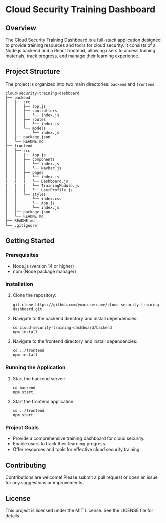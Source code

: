 # Cloud Security Training Dashboard

## Overview
The Cloud Security Training Dashboard is a full-stack application designed to provide training resources and tools for cloud security. It consists of a Node.js backend and a React frontend, allowing users to access training materials, track progress, and manage their learning experience.

## Project Structure
The project is organized into two main directories: `backend` and `frontend`.

```
cloud-security-training-dashboard
├── backend
│   ├── src
│   │   ├── app.js
│   │   ├── controllers
│   │   │   └── index.js
│   │   ├── routes
│   │   │   └── index.js
│   │   └── models
│   │       └── index.js
│   ├── package.json
│   └── README.md
├── frontend
│   ├── src
│   │   ├── App.js
│   │   ├── components
│   │   │   └── index.js
│   │   │   └── Navbar.js
│   │   ├── pages
│   │   │   └── index.js
|   |   |   └── Dashboard.js
|   |   |   └── TrainingModule.js
|   |   |   └── UserProfile.js
│   │   └── styles
│   │       └── index.css
│   │       └── App.js
│   │       └── index.js
│   ├── package.json
│   └── README.md
├── README.md
└── .gitignore
```

## Getting Started

### Prerequisites
- Node.js (version 14 or higher)
- npm (Node package manager)

### Installation

1. Clone the repository:
   ```
   git clone https://github.com/yourusername/cloud-security-training-dashboard.git
   ```

2. Navigate to the backend directory and install dependencies:
   ```
   cd cloud-security-training-dashboard/backend
   npm install
   ```

3. Navigate to the frontend directory and install dependencies:
   ```
   cd ../frontend
   npm install
   ```

### Running the Application

1. Start the backend server:
   ```
   cd backend
   npm start
   ```

2. Start the frontend application:
   ```
   cd ../frontend
   npm start
   ```

### Project Goals
- Provide a comprehensive training dashboard for cloud security.
- Enable users to track their learning progress.
- Offer resources and tools for effective cloud security training.

## Contributing
Contributions are welcome! Please submit a pull request or open an issue for any suggestions or improvements.

## License
This project is licensed under the MIT License. See the LICENSE file for details.
